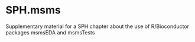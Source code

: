 # SPH.msms
Supplementary material for a SPH chapter about the use of R/Bioconductor packages msmsEDA and msmsTests
